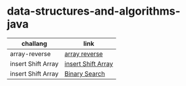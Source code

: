 # data-structures-and-algorithms-java

challang | link 
---------|------
array-reverse | [array reverse ](https://github.com/Dima-Zeklam/data-structures-and-algorithms-java/blob/array-reverse/array-reverse/README.md)
insert Shift Array | [insert Shift Array](https://github.com/Dima-Zeklam/data-structures-and-algorithms-java/blob/array-insert-shift/array-insert-shift/README.md)
insert Shift Array | [Binary Search](https://github.com/Dima-Zeklam/data-structures-and-algorithms-java/blob/main/array-binary-search/README.md)

